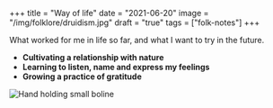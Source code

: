 +++
title = "Way of life"
date = "2021-06-20"
image = "/img/folklore/druidism.jpg"
draft = "true"
tags = ["folk-notes"]
+++

What worked for me in life so far, and what I want to try in the future.

- **Cultivating a relationship with nature**   
- **Learning to listen, name and express my feelings**   
- **Growing a practice of gratitude**

![Hand holding small boline](/img/folklore/druidism.jpg "Hand holding small boline")
